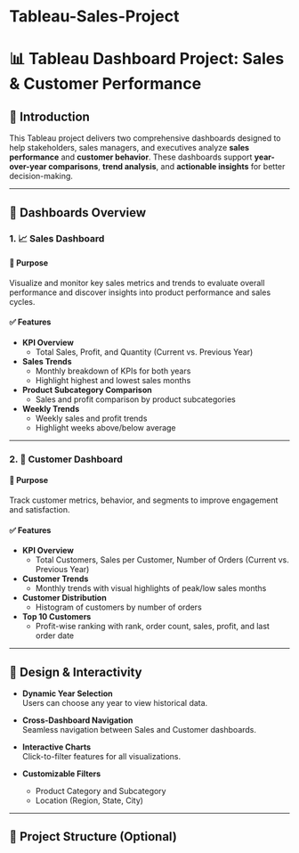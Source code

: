 # Tableau-Sales-Project
# 📊 Tableau Dashboard Project: Sales & Customer Performance

## 📌 Introduction

This Tableau project delivers two comprehensive dashboards designed to help stakeholders, sales managers, and executives analyze **sales performance** and **customer behavior**. These dashboards support **year-over-year comparisons**, **trend analysis**, and **actionable insights** for better decision-making.

---

## 🧩 Dashboards Overview

### 1. 📈 Sales Dashboard

#### 🎯 Purpose
Visualize and monitor key sales metrics and trends to evaluate overall performance and discover insights into product performance and sales cycles.

#### ✅ Features
- **KPI Overview**
  - Total Sales, Profit, and Quantity (Current vs. Previous Year)
- **Sales Trends**
  - Monthly breakdown of KPIs for both years
  - Highlight highest and lowest sales months
- **Product Subcategory Comparison**
  - Sales and profit comparison by product subcategories
- **Weekly Trends**
  - Weekly sales and profit trends
  - Highlight weeks above/below average

---

### 2. 👥 Customer Dashboard

#### 🎯 Purpose
Track customer metrics, behavior, and segments to improve engagement and satisfaction.

#### ✅ Features
- **KPI Overview**
  - Total Customers, Sales per Customer, Number of Orders (Current vs. Previous Year)
- **Customer Trends**
  - Monthly trends with visual highlights of peak/low sales months
- **Customer Distribution**
  - Histogram of customers by number of orders
- **Top 10 Customers**
  - Profit-wise ranking with rank, order count, sales, profit, and last order date

---

## 🎨 Design & Interactivity

- **Dynamic Year Selection**  
  Users can choose any year to view historical data.

- **Cross-Dashboard Navigation**  
  Seamless navigation between Sales and Customer dashboards.

- **Interactive Charts**  
  Click-to-filter features for all visualizations.

- **Customizable Filters**  
  - Product Category and Subcategory  
  - Location (Region, State, City)

---

## 📁 Project Structure (Optional)
